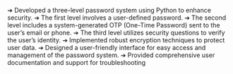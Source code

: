 ➔ Developed a three-level password system using Python to enhance security.
➔ The first level involves a user-defined password.
➔ The second level includes a system-generated OTP (One-Time Password) sent to
the user’s email or phone.
➔ The third level utilizes security questions to verify the user’s identity.
➔ Implemented robust encryption techniques to protect user data.
➔ Designed a user-friendly interface for easy access and management of the
password system.
➔ Provided comprehensive user documentation and support for troubleshooting
